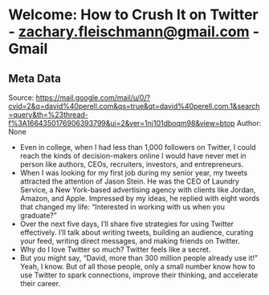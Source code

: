 # Welcome: How to Crush It on Twitter - zachary.fleischmann@gmail.com - Gmail

## Meta Data

Source:  https://mail.google.com/mail/u/0/?cvid=2&q=david%40perell.com&qs=true&qt=david%40perell.com.1&search=query&th=%23thread-f%3A1664350176906393799&ui=2&ver=1nj101dboqm98&view=btop 
Author: None

- Even in college, when I had less than 1,000 followers on Twitter, I could reach the kinds of decision-makers online I would have never met in person like authors, CEOs, recruiters, investors, and entrepreneurs.
- When I was looking for my first job during my senior year, my tweets attracted the attention of Jason Stein. He was the CEO of Laundry Service, a New York-based advertising agency with clients like Jordan, Amazon, and Apple. Impressed by my ideas, he replied with eight words that changed my life: “Interested in working with us when you graduate?”
- Over the next five days, I’ll share five strategies for using Twitter effectively. I’ll talk about writing tweets, building an audience, curating your feed, writing direct messages, and making friends on Twitter.
- Why do I love Twitter so much?
  Twitter feels like a secret.
- But you might say, “David, more than 300 million people already use it!”
  Yeah, I know. But of all those people, only a small number know how to use Twitter to spark connections, improve their thinking, and accelerate their career.
